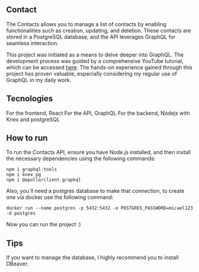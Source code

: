 ## Contact

The Contacts allows you to manage a list of contacts by enabling functionalities such as creation, updating, and deletion. These contacts are stored in a PostgreSQL database, and the API leverages GraphQL for seamless interaction.

This project was initiated as a means to delve deeper into GraphQL. The development process was guided by a comprehensive YouTube tutorial, which can be accessed [here](https://www.youtube.com/watch?v=j0wsF6RD-QE&list=PLK5FPzMuRKlyeZYiJNA54j4lpfxHGlz0j&index=33). The hands-on experience gained through this project has proven valuable, especially considering my regular use of GraphQL in my daily work.

## Tecnologies
For the frontend, React
For the API, GraphQL
For the backend, Nodejs with Knex and postgreSQL

## How to run

To run the Contacts API, ensure you have Node.js installed, and then install the necessary dependencies using the following commands:

```
npm i graphql-tools
npm i knex pg
npm i @apollo/client graphql
```

Also, you`ll need a postgres database to make that connection, to create one via docker use the following command:
```
docker run --name postgres -p 5432:5432 -e POSTGRES_PASSWORD=micael123 -d postgres
```
Now you can run the project :)

## Tips
If you want to manage the database, I highly recommend you to install DBeaver.
